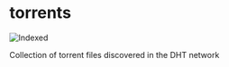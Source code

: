 torrents 
========
![Indexed](https://img.shields.io/badge/indexed-167433-blue)

Collection of torrent files discovered in the DHT network
